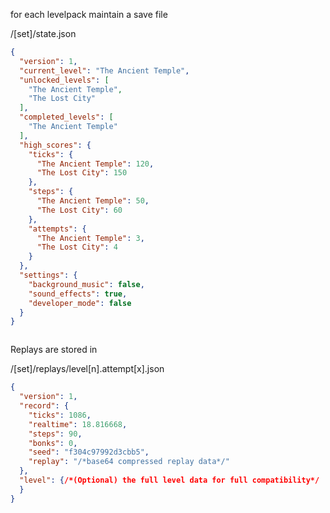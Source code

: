 for each levelpack maintain a save file

/[set]/state.json

```json
{
  "version": 1,
  "current_level": "The Ancient Temple",
  "unlocked_levels": [
    "The Ancient Temple",
    "The Lost City"
  ],
  "completed_levels": [
    "The Ancient Temple"
  ],
  "high_scores": {
    "ticks": {
      "The Ancient Temple": 120,
      "The Lost City": 150
    },
    "steps": {
      "The Ancient Temple": 50,
      "The Lost City": 60
    },
    "attempts": {
      "The Ancient Temple": 3,
      "The Lost City": 4
    }
  },
  "settings": {
    "background_music": false,
    "sound_effects": true,
    "developer_mode": false
  }
}
```

```json
```

Replays are stored in

/[set]/replays/level[n].attempt[x].json

```json
{
  "version": 1,
  "record": {
    "ticks": 1086,
    "realtime": 18.816668,
    "steps": 90,
    "bonks": 0,
    "seed": "f304c97992d3cbb5",
    "replay": "/*base64 compressed replay data*/"
  },
  "level": {/*(Optional) the full level data for full compatibility*/
  }
}
```
